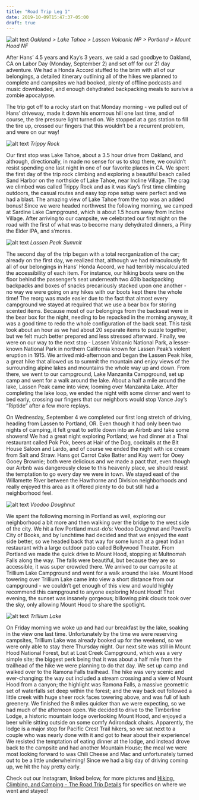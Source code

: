 ```yaml
---
title: "Road Trip Leg 1"
date: 2019-10-09T15:47:37-05:00
draft: true
---
```


![alt text](https://res.cloudinary.com/dqsylhojv/image/upload/v1570911871/hanswustrack.com/road-trip-leg-1/Leg1-4_xshtyt.png "Leg 1 Route")
_Oakland > Lake Tahoe > Lassen Volcanic NP > Portland > Mount Hood NF_

After Hans’ 4.5 years and Kay’s 3 years, we said a sad goodbye to Oakland, CA on Labor Day (Monday, September 2) and set off for our 21 day adventure. We had a Honda Accord stuffed to the brim with all of our belongings, a detailed itinerary outlining all of the hikes we planned to complete and campsites we had booked, plenty of offline podcasts and music downloaded, and enough dehydrated backpacking meals to survive a zombie apocalypse. 
 
The trip got off to a rocky start on that Monday morning - we pulled out of Hans’ driveway, made it down his enormous hill one last time, and of course, the tire pressure light turned on. We stopped at a gas station to fill the tire up, crossed our fingers that this wouldn’t be a recurrent problem, and were on our way! 

![alt text](https://res.cloudinary.com/dqsylhojv/image/upload/q_auto/v1570655133/hanswustrack.com/road-trip-leg-1/IMG_5511_ggcude.jpg "Trippy Rock")
_Trippy Rock_

Our first stop was Lake Tahoe, about a 3.5 hour drive from Oakland, and although, directionally, in made no sense for us to stop there, we couldn’t resist spending one last night in one of our favorite places in CA. We spent the first day of the trip rock climbing and exploring a beautiful beach called Sand Harbor on the northside of Lake Tahoe, near Incline Village. The crag we climbed was called Trippy Rock and as it was Kay’s first time climbing outdoors, the casual routes and easy top rope setup were perfect and we had a blast. The amazing view of Lake Tahoe from the top was an added bonus! Since we were headed northwest the following morning, we camped at Sardine Lake Campground, which is about 1.5 hours away from Incline Village. After arriving to our campsite, we celebrated our first night on the road with the first of what was to become many dehydrated dinners, a Pliny the Elder IPA, and s’mores.

![alt text](https://res.cloudinary.com/dqsylhojv/image/upload/v1570656069/hanswustrack.com/road-trip-leg-1/IMG_7288_fnknut.jpg "Lassen Peak Summit")
_Lassen Peak Summit_

The second day of the trip began with a total reorganization of the car; already on the first day, we realized that, although we had miraculously fit all of our belongings in Hans’ Honda Accord, we had terribly miscalculated the accessibility of each item. For instance, our hiking boots were on the floor behind the passenger’s seat underneath two 40lb backpacking backpacks and boxes of snacks precariously stacked upon one another - no way we were going on any hikes with our boots kept there the whole time! The reorg was made easier due to the fact that almost every campground we stayed at required that we use a bear box for storing scented items. Because most of our belongings from the backseat were in the bear box for the night, needing to be repacked in the morning anyway, it was a good time to redo the whole configuration of the back seat. This task took about an hour as we had about 20 separate items to puzzle together, but we felt much better prepared and less stressed afterward. Finally, we were on our way to the next stop - Lassen Volcanic National Park, a lesser-known National Park in northern California known for Lassen Peak’s violent eruption in 1915. We arrived mid-afternoon and began the Lassen Peak hike, a great hike that allowed us to summit the mountain and enjoy views of the surrounding alpine lakes and mountains the whole way up and down. From there, we went to our campground, Lake Manzanita Campground, set up camp and went for a walk around the lake. About a half a mile around the lake, Lassen Peak came into view, looming over Manzanita Lake. After completing the lake loop, we ended the night with some dinner and went to bed early, crossing our fingers that our neighbors would stop Vance Joy’s “Riptide” after a few more replays.

On Wednesday, September 4 we completed our first long stretch of driving, heading from Lassen to Portland, OR. Even though it had only been two nights of camping, it felt great to settle down into an Airbnb and take some showers! We had a great night exploring Portland; we had dinner at a Thai restaurant called Pok Pok, beers at Hair of the Dog, cocktails at the Bit House Saloon and Lardo, and of course we ended the night with ice cream from Salt and Straw. Hans got Carrot Cake Batter and Kay went for Ooey Gooey Brownie; both were delicious and we made a pact that, even though our Airbnb was dangerously close to this heavenly place, we should resist the temptation to go every day we were in town. We stayed east of the Willamette River between the Hawthorne and Division neighborhoods and really enjoyed this area as it offered plenty to do but still had a neighborhood feel. 

![alt text](https://res.cloudinary.com/dqsylhojv/image/upload/h_0.15/v1570656837/hanswustrack.com/road-trip-leg-1/IMG_1991_jqmjux.jpg "Voodoo Doughnut")
_Voodoo Doughnut_

We spent the following morning in Portland as well, exploring our neighborhood a bit more and then walking over the bridge to the west side of the city. We hit a few Portland must-do’s: Voodoo Doughnut and Powell’s City of Books, and by lunchtime had decided and that we enjoyed the east side better, so we headed back that way for some lunch at a great Indian restaurant with a large outdoor patio called Bollywood Theater. From Portland we made the quick drive to Mount Hood, stopping at Multnomah Falls along the way. The falls were beautiful, but because they are so accessible, it was super crowded there. We arrived to our campsite at Trillium Lake Campground and went for a walk around the lake. Mount Hood towering over Trillium Lake came into view a short distance from our campground - we couldn’t get enough of this view and would highly recommend this campground to anyone exploring Mount Hood! That evening, the sunset was insanely gorgeous; billowing pink clouds took over the sky, only allowing Mount Hood to share the spotlight.  

![alt text](https://res.cloudinary.com/dqsylhojv/image/upload/v1570656605/hanswustrack.com/road-trip-leg-1/IMG_2177_mwabv7.jpg "Trillium Lake")
_Trillium Lake_

On Friday morning we woke up and had our breakfast by the lake, soaking in the view one last time. Unfortunately by the time we were reserving campsites, Trillium Lake was already booked up for the weekend, so we were only able to stay there Thursday night. Our next site was still in Mount Hood National Forest, but at Lost Creek Campground, which was a very simple site; the biggest perk being that it was about a half mile from the trailhead of the hike we were planning to do that day. We set up camp and walked over to the Ramona Falls trailhead. The hike was very scenic and ever-changing: the way out included a stream crossing and a view of Mount Hood from a canyon; the highlight was Ramona Falls, a massive geometric set of waterfalls set deep within the forest; and the way back out followed a little creek with huge sheer rock faces towering above, and was full of lush greenery. We finished the 8 miles quicker than we were expecting, so we had much of the afternoon open. We decided to drive to the Timberline Lodge, a historic mountain lodge overlooking Mount Hood, and enjoyed a beer while sitting outside on some comfy Adirondack chairs. Apparently, the lodge is a major stop for Pacific Crest Trail hikers, so we sat next to a couple who was nearly done with it and got to hear about their experience! We resisted the temptation of eating dinner at the lodge, and instead drove back to the campsite and had another Mountain House; the meal we were most looking forward to was Chili Cheese and Mac and unfortunately turned out to be a little underwhelming! Since we had a big day of driving coming up, we hit the hay pretty early. 

Check out our Instagram, linked below, for more pictures and [Hiking, Climbing, and Camping - The Road Trip Details](/travel/road-trip-details/) for specifics on where we went and stayed!